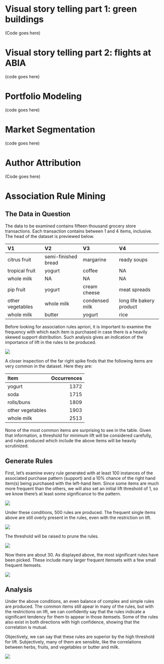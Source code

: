 # Visual story telling part 1: green buildings

(Code goes here)

# Visual story telling part 2: flights at ABIA

(code goes here)

# Portfolio Modeling

(code goes here)

# Market Segmentation

(code goes here)

# Author Attribution

(Code goes here)

# Association Rule Mining

## The Data in Question

The data to be examined contains fifteen thousand grocery store
transactions. Each transaction contains between 1 and 4 items,
inclusive. The head of the dataset is previewed
below.

| V1               | V2                  | V3             | V4                       |
| :--------------- | :------------------ | :------------- | :----------------------- |
| citrus fruit     | semi-finished bread | margarine      | ready soups              |
| tropical fruit   | yogurt              | coffee         | NA                       |
| whole milk       | NA                  | NA             | NA                       |
| pip fruit        | yogurt              | cream cheese   | meat spreads             |
| other vegetables | whole milk          | condensed milk | long life bakery product |
| whole milk       | butter              | yogurt         | rice                     |

Before looking for association rules apriori, it is important to examine
the frequency with which each item is purchased in case there is a
heavily skewed support distribution. Such analysis gives an indication
of the importance of lift in the rules to be produced.

![](association_analysis_files/figure-gfm/unnamed-chunk-2-1.png)<!-- -->

A closer inspection of the far right spike finds that the following
items are very common in the dataset. Here they are:

| Item             | Occurrences |
| :--------------- | ----------: |
| yogurt           |        1372 |
| soda             |        1715 |
| rolls/buns       |        1809 |
| other vegetables |        1903 |
| whole milk       |        2513 |

None of the most common items are surprising to see in the table. Given
that information, a threshold for minimum lift will be considered
carefully, and rules produced which include the above items will be
heavily scrutinized.

## Generate Rules

First, let’s examine every rule generated with at least 100 instances of
the associated purchase pattern (support) and a 10% chance of the right
hand item(s) being purchased with the left-hand item. Since some items
are much more frequent than the others, we will also set an initial lift
threshold of 1, so we know there’s at least some significance to the
pattern.

![](sub_rules.png)

Under these conditions, 500 rules are produced. The frequent single
items above are still overly present in the rules, even with the
restriction on lift.

![](association_analysis_files/figure-gfm/unnamed-chunk-6-1.png)<!-- -->

The threshold will be raised to prune the rules.

![](association_analysis_files/figure-gfm/unnamed-chunk-7-1.png)<!-- -->

Now there are about 30. As displayed above, the most significant rules
have been picked. These include many larger frequent itemsets with a few
small frequent itemsets.

![](better_rules.png)

## Analysis

Under the above conditions, an even balance of complex and simple rules
are produced. The common items still apear in many of the rules, but
with the restrictions on lift, we can confidently say that the rules
indicate a significant tendency for them to appear in those itemsets.
Some of the rules also exist in both directions with high confidence,
showing that the correlation is mutual.

Objectively, we can say that these rules are superior by the high
threshold for lift. Subjectively, many of them are sensible, like the
correlations between herbs, fruits, and vegetables or butter and milk.

![](rules.png)
